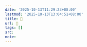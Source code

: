 ```yaml
---
date: '2025-10-13T11:29:23+08:00'
lastmod: '2025-10-13T13:04:51+08:00'
title: 󰡑
url: 󰡑
tags: []
src:
note:
---
```

